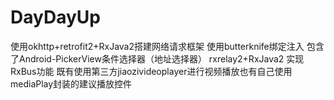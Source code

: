 # DayDayUp
使用okhttp+retrofit2+RxJava2搭建网络请求框架
使用butterknife绑定注入
包含了Android-PickerView条件选择器（地址选择器）
rxrelay2+RxJava2 实现RxBus功能
既有使用第三方jiaozivideoplayer进行视频播放也有自己使用mediaPlay封装的建议播放控件
